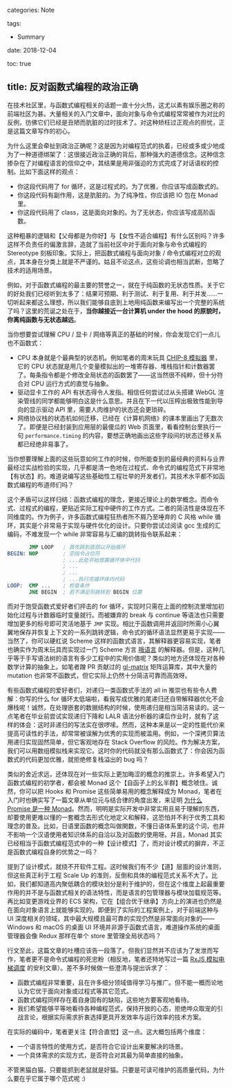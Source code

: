 categories: Note

tags:

- Summary

date: 2018-12-04

toc: true

title: 反对函数式编程的政治正确
---

在技术社区里，与函数式编程相关的话题一直十分火热，这尤以素有娱乐圈之称的前端社区为甚。大量相关的入门文章中，面向对象与命令式编程常常被作为对比的反例，彷佛它们已经是丑陋而肮脏的过时技术了。对这种矫枉过正观点的担忧，正是这篇文章写作的初心。

<!--more-->

为什么这里会牵扯到政治正确呢？这是因为对编程范式的执着，已经或多或少地成为了一种道德绑架了：这很接近政治正确的背后，那种强大的道德信念。这种信念掺杂在了对编程语言的信仰之中，其结果是用非强迫的方式完成了对话语权的控制。比如下面这样的观点：

* 你这段代码用了 for 循环，这是过程式的。为了优雅，你应该写成函数式的。
* 你这段代码有副作用，这是肮脏的。为了纯净性，你应该把 IO 包在 Monad 里。
* 你这段代码用了 class，这是面向对象的。为了无状态，你应该写成高阶函数。

这种粗暴的逻辑和【父母都是为你好】与【女性不适合编程】有什么区别吗？许多这样不负责任的偏激言辞，造就了当前社区中对于面向对象与命令式编程的 Stereotype 刻板印象。实际上，把函数式编程与面向对象 / 命令式编程对立的观点，其本身在分类上就是不严谨的。姑且不论这点，这些论调也相当武断，忽略了技术的适用场景。

例如，对于函数式编程的最主要的赞誉之一，就在于纯函数的无状态性质。关于它的好处我们已经听到太多了：结果可预期、利于测试、利于复用、利于并发……一切听起来都这么理想，所以我们能够自底到上地用纯函数来编写出一个完整的系统了吗？这里的荒诞之处在于，**当你越接近一台计算机 under the hood 的原貌时，你离纯函数与无状态越远**。

当你想要尝试理解 CPU / 显卡 / 网络等真正的基础的时候，你会发现它们一点儿也不函数式：

* CPU 本身就是个最典型的状态机。例如笔者的周末玩具 [CHIP-8 模拟器](https://github.com/doodlewind/merry8) 里，它的 CPU 状态就是用几个变量模拟出的一堆寄存器、堆栈指针和计数器罢了。每条指令都是个修改全局状态的函数罢了——这当然很不纯粹，但十分符合对 CPU 运行方式的直觉与抽象。
* 驱动显卡工作的 API 有状态得令人发指。相信任何尝试过从头搭建 WebGL 渲染管线的同学都能够明白这是什么意思。并且在下一代以压榨出极致性能到导向的显示驱动 API 里，需要人肉维护的状态还会更琐碎。
* 网络协议栈的状态机如何迁移，已经在《计算机网络》的课本里画出了无数次了。即便是已经封装到应用层的最傻瓜的 Web 页面里，看看控制台里执行一句 `performance.timing` 的内容，要想正确地画出这些字段间的状态迁移关系都已经绝非易事了。

当你想要理解上面的这些玩意如何工作的时候，你所能查到的最经典的资料与业界最经过实战检验的实现，几乎都是清一色地在过程式、命令式的编程范式下非常地【有状态】的。难道说编写这些基础性工程壮举的开发者们，其技术水平都不如函数式编程的布道师们吗？

这个矛盾可以这样归结：函数式编程的理念，更接近理论上的数学概念。而命令式、过程式的编程，更贴近实际工程中硬件的工作方式。二者的简洁性是体现在不同维度的。作为例子，许多函数式编程狂热者所不屑乃至唾弃的 C 风格 while 循环，其实是个非常易于实现与硬件优化的设计。只要你尝试过阅读 gcc 生成的汇编码，不难发现一个 while 非常容易与汇编的跳转指令联系起来：

``` nasm
       JMP LOOP   ; 首先跳到底部以开始循环
BEGIN: NOP        ; 空指令占位符
                  ; ...此处开始放置循环体中代码
                  ; ...
                  ; ...
                  ; ...执行完循环体内代码
LOOP:  CMP ...    ; 检查条件
       JNE BEGIN  ; 若不满足则跳转到 BEGIN 位置
```

而对于饱受函数式爱好者们抨击的 for 循环，实现时只需在上面的控制流里增加初始化过程与计数器临时变量就行。而被嫌弃的 break 与 continue 等语法也只需要增加更多的标号即可灵活地基于 `JMP` 实现。相比于函数调用并返回时所需小心翼翼地保存并恢复上下文的一系列跳转逻辑，命令式的循环语法显然更易于实现——当然了，你可以硬杠说 Scheme 这样的函数式语言，其解释器更容易实现，笔者也确实作为周末玩具而实现过一门 Scheme 方言 [哦语言](https://github.com/doodlewind/ove-lang) 的解释器。但是，这种几乎等于手写语法树的语言有多少工程中的实用价值呢？类似的地方还体现在对各种数学计算的抽象上。如笔者蹭 PR 贡献过的 [gl-matrix](http://glmatrix.net/) 矩阵运算库，其中大量的 mutation 也非常不函数式，但它实际上仍然十分简洁可靠而高效呀。

有些函数式编程的爱好者们，对递归一类函数式手法的 all in 推崇也有些令人费解：你写的什么 for 循环太低端啦，看我写成优雅的尾递归还自带解释器优化不会爆栈呢！诚然，在处理嵌套的数据结构的时候，使用递归是相当简洁易读的。这一点笔者在毕业前尝试实现递归下降和 LALR 语法分析器的课后作业时，就有了这样的体会：这时非递归的写法实在很啰嗦。然而，这种本来是以一定的性能代价来提高可读性的手法，却常常被误解为优秀的实现而被滥用。例如，一个深拷贝算法用递归实现固然简单，但它客观地存在 Stack Overflow 的风险。作为解决方案，我们可以用数组模拟栈来实现它。这时你的代码就没有那么函数式了：你会因为函数式的代码更加优雅，就拒绝修复栈溢出的 bug 吗？

类似的舍近求远，还体现在对一些实际上更加晦涩的概念的推崇上。许多希望入门函数式编程的初学者，都会被 Monad 这个【自函子上的幺半群】概念唬住。诚然，你可以把 Hooks 和 Promise 这些简单易用的概念解释成为 Monad，笔者在入门时也确实写了一篇文章从单位元与结合律的角度出发，来证明 [为什么 Promise 是一种 Monad](https://zhuanlan.zhihu.com/p/32734492)。然而，明明是实际开发中非常实用且易于理解的东西，却要使用更难以懂的一套概念去形式化地定义和解释，这恐怕并不利于优秀工具和理念的普及。比如，日语里函数的概念叫做関数，不懂日语体系里的这个词，也并不影响一个汉语使用者知识体系的自洽以及对函数的使用呀。并且，Monad 其实已经相当于函数式编程范式中的一种【设计模式】了，而对设计模式的摒弃，不正是函数式编程自身的优势之一吗？

提到了设计模式，就绕不开软件工程。这时候我们有不少【道】层面的设计准则，但这些真正利于工程 Scale Up 的准则，反倒和具体的编程范式关系不大了。比如，我们都知道高内聚低耦合的模块划分是利于维护的，但在这个维度上起最重要作用的并不是与函数式相关的语法特性，而是语言的包管理器与模块加载规范等。再比如变更游戏业界的 ECS 架构，它在【组合优于继承】方向上的演进也仍然是在面向对象语言上就能够实现的。即便到了实际的工程案例上，对于前端这种与 UI 深度相关的领域，其中最大规模且最可靠的实现仍然是非常面向对象的——Windows 和 macOS 的桌面 UI 环境并非源于函数式语言，难道操作系统的桌面管理器会像 Redux 那样在单个 store 里管理全局状态吗？

行文至此，这篇文章的吐槽应该告一段落了。但我们显然并不应该为了发泄而写作，笔者更不是命令式编程的死忠粉（相反地，笔者还特地写过一篇 [RxJS 模拟电梯调度](https://juejin.im/post/59a2d93051882511264e8617) 的安利文章）。差不多时候做一些澄清与提出诉求了：

* 函数式编程非常重要，且在许多细分领域值得学习与推广。但不能一概而论地认为它优于面向对象或过程式等其它范式。
* 函数式编程同样存在着自身固有的缺陷，这些地方要客观地看待。
* 我们希望能够平等地看待各种编程范式，保持开放的心态，拒绝哗众取宠的引战言论，根据实际需求折衷选择更具开发效率与运行效率的技术方案。

在实际的编码中，笔者更关注【符合直觉】这一点。这大概包括两个维度：

* 一个语言特性的使用方式，是否符合它设计出来要解决的场景。
* 一个具体需求的实现方式，是否符合对其最为简单直接的抽象。

不管黑猫白猫，只要能抓到老鼠就是好猫。只要是可读可维护的高质量代码，为什么要在乎它属于哪个范式呢 :)
